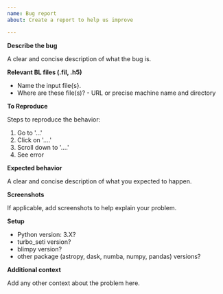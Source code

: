 ```yaml
---
name: Bug report
about: Create a report to help us improve

---
```


**Describe the bug**

A clear and concise description of what the bug is.

**Relevant BL files (.fil, .h5)**

* Name the input file{s}.
* Where are these file(s)? - URL or precise machine name and directory

**To Reproduce**

Steps to reproduce the behavior:
1. Go to '...'
2. Click on '....'
3. Scroll down to '....'
4. See error

**Expected behavior**

A clear and concise description of what you expected to happen.

**Screenshots**

If applicable, add screenshots to help explain your problem.

**Setup**

 - Python version: 3.X?
 - turbo_seti version?
 - blimpy version?
 - other package (astropy, dask, numba, numpy, pandas) versions?

**Additional context**

Add any other context about the problem here.
